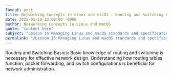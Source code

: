 ```yaml
---
layout: post
title: Networking Concepts in Linux and macOS - Routing and Switching Basics
date: 2025-01-10 12:00:00 -0000
author: Networking Concepts in Linux and macOS
quote: "content here"
subject: "Lesson 15 Managing Linux and macOS standards and specifications"
permalink: "/Lesson 15 Managing Linux and macOS standards and specifications/Networking Concepts in Linux and macOS/Networking Concepts in Linux and macOS - Routing and Switching Basics"
---
```


Routing and Switching Basics: Basic knowledge of routing and switching is necessary for effective network design. Understanding how routing tables function, packet forwarding, and switch configurations is beneficial for network administration.
